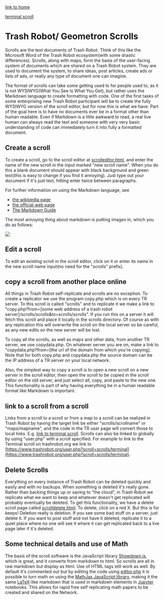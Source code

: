 [link to home](index.html)

[terminal scroll](scrolls/terminal.md)

# Trash Robot/ Geometron Scrolls

Scrolls are the text documents of Trash Robot.  Think of this like the Microsoft Word of the Trash Robot ecosystem(with some drastic differences).  Scrolls, along with maps, form the basis of the user-facing system of documents which are shared on a Trash Robot system.  They are used to document the system, to share ideas, post articles, create ads or lists of ads, or really any type of document one can imagine.  

The format of scrolls can take some getting used to for people used to, as it is not WYSIWYG(What You See Is What You Get), but rather uses the Markdown language to create formatting with code.  One of the first tasks of some enterprising new Trash Robot participant will be to create the fully WYSIWYG version of the scroll editor, but for now this is what we have.  Part of the goal here is to have no documents ever be in a format other than human readable.  Even if Markdown is a little awkward to read, a real live human can always read the text and someone with very very basic understanding of code can immediately turn it into fully a formatted document.  

## Create a scroll

To create a scroll, go to the scroll editor at [scrolleditor.html](scrolleditor.html), and enter the name of the new scroll in the input marked "new scroll name".  When you do this a blank document should appear with black background and green text(this is easy to change if you find it annoying).  Just type out your document if it's just text, hitting enter twice between paragraphs.  

For further information on using the Markdown language, see 

- [the wikipedia page](https://en.wikipedia.org/wiki/Markdown)
- [the official web page](https://daringfireball.net/projects/markdown/)
- [The Markdown Guide](https://www.markdownguide.org/)

The most annoying thing about markdown is putting images in, which you do as follows:

![](https://i.imgur.com/sTZWh41.jpg)

## Edit a scroll

To edit an existing scroll in the scroll editor, click on it or enter its name in the new scroll name input(no need for the "scrolls" prefix).

## copy a scroll from another place online

All things in Trash Robot self-replicate and scrolls are no exception.  To create a replicator we use the program copy.php which is on every TR server. To this scroll is called "scrolls" and to replicate it we make a link to "copy.php?from=[some web address of a trash robot server]/scrolls/scrolls&to=scrolls/scrolls".  If you run this on a server it will fetch this scroll and place it locally in the scrolls directory.  Of course as with any replication this will overwrite the scroll on the local server so be careful, as any new edits on the new server will be lost. 

To copy all the scrolls, as well as maps and other data, from another TR server, we use copydata.php.  On whatever server you are on, make a link to "copydata.php?from=[the url of the domain from which you're copying].  Note that for both copy.php and copydata.php the source domain can be the IP address of a TR server on your local network.

Also, the simplest way to copy a scroll is to open a new scroll on a new server in the scroll editor, then open the scroll to be copied in the scroll editor on the old server, and just select all, copy, and paste to the new one.  This functionality is part of why having everything be in a human readable format like Markdown is important.

## link to a scroll from a scroll

Links from a scroll to a scroll or from a map to a scroll can be realized in Trash Robot by having the target link be either "scrolls/scrollname" or "maps/mapname", and the code in the TR user page will convert those to local links.  E.g. [link to terminal scroll](scrolls/terminal).  Scrolls can also be linked to globally by using "user.php" with a scroll specified.  For example to link to the Terminal scroll on trashrobot.org we link to [https://www.trashrobot.org/user.php?scroll=scrolls/terminal](https://www.trashrobot.org/user.php?scroll=scrolls/terminal).

## Delete Scrolls

Everything on every instance of Trash Robot can be deleted quickly and easily and with no backups.  When something is deleted it's really gone. Rather than backing things up or saving to "the cloud", in Trash Robot we replicate what we want to keep and whatever doesn't get replicated will probably eventually be deleted.  To get this functionality, we have a delete scroll page called [scrolldelete.html](scrolldelete.html).  To delete, click on a red X.  But this is for keeps!  Deletion really is deletion.  If you see some bad stuff on a server, just delete it.  If you want to post stuff and not have it deleted, replicate it to a quiet place where no one will see it where it can get replicated back to a live page later if it's deleted.

## Some technical details and use of Math

The basis of the scroll software is the JavaScript library [Showdown.js](http://showdownjs.com/), which is great, and it converts from markdown to html.  So scrolls are all in raw markdown but display as html.  Use of HTML tags still work as well.  By default it's commented out but by editing the code using [editor.php](editor.php) it is possible to turn math on using the [MathJax JavaScript library](https://www.mathjax.org/), making it the same [LaTeX](https://www.latex-project.org/)-like markdown that is used in markdown elements in [Jupyter](https://jupyter.org/) notebooks.  This allows for rapid free self replicating math papers to be created and shared on the Network.





